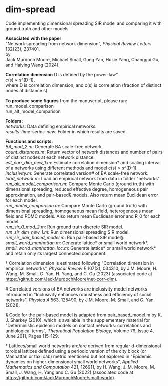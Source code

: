 # dim-spread
Code implementing dimensional spreading SIR model and comparing it with ground truth and other models

__Associated with the paper__\
"Network spreading from network dimension", _Physical Review Letters_ 132(23), 237401,\
by\
Jack Murdoch Moore, Michael Small, Gang Yan, Huijie Yang, Changgui Gu, and Haiying Wang (2024).

__Correlation dimension__ D is defined by the power-law†\
c(s) ∝ s^(D-1),\
where D is correlation dimension, and c(s) is correlation (fraction of distinct nodes at distance s).

__To produce some figures__ from the manuscript, please run:\
run_model_comparison\
run_alt_model_comparison

__Folders:__\
_networks_: Data defining empirical networks.\
_results-time-series-new_: Folder in which results are saved.

__Functions and scripts:__\
_BA_mod_2.m_: Generate BA scale-free network.\
_count_distances.m_: Return vector of network distances and number of pairs of distinct nodes at each network distance.\
_est_corr_dim_new_1.m_: Estimate correlation dimension† and scaling interval of a networks using different methods and model c(s) ∝ s^(D-1).\
_inclusivity.m_: Generate correlated version\# of BA scale-free network.\
_load_network.m_: Load an empirical network from data in folder "networks".\
_run_alt_model_comparison.m_: Compare Monte Carlo (ground truth) with dimensional spreading, reduced effective degree, homogeneous pair approximation, and pair-based§ models. Also return mean Euclidean error for each model.\
_run_model_comparison.m_: Compare Monte Carlo (ground truth) with dimensional spreading, homogeneous mean field, heterogeneous mean field and PDMC models. Also return mean Euclidean error and R_0 for each model.\
_run_sir_0_mod_2.m_: Run ground truth discrete SIR model.\
_run_sir_dim_new_1.m_: Run dimensional spreading SIR model.\
_run_sir_pair_based_model.m_: Run pair-based SIR model§.\
_small_world_manhattan.m_: Generate lattice\* or small world network\*.\
_small_world_manhattan_lcc.m_: Generate lattice\* or small world network* and retain only its largest connected component.

† Correlation dimension is estimated following "Correlation dimension in empirical networks", _Physical Review E_ 107(3), 034310, by J.M. Moore, H. Wang, M. Small, G. Yan, H. Yang, and C. Gu (2023) (associated code at https://github.com/JackMurdochMoore/net-corr-dim).

\# Correlated versions of BA networks are inclusivity model networks introduced in "Inclusivity enhances robustness and efficiency of social networks", _Physica A_ 563, 125490, by J.M. Moore, M. Small, and G. Yan (2021).

§ Code for the pair-based model is adapted from pair_based_model.m by K. J. Sharkey (2010), which is available in the supplementary material for "Deterministic epidemic models on contact networks: correlations and unbiological terms", _Theoretical Population Biology_, Volume 79, Issue 4, June 2011, Pages 115-129.

\* Lattices/small world networks are/are derived from regular d-dimensional toroidal lattices defined using a periodic version of the city block (or Manhattan or taxi cab) metric mentioned but not explored in "Epidemic dynamics on higher-dimensional small world networks", _Applied Mathematics and Computation_ 421, 126911, by H. Wang, J. M. Moore, M. Small, J. Wang, H. Yang and C. Gu (2022) (associated code at https://github.com/JackMurdochMoore/small-world).
